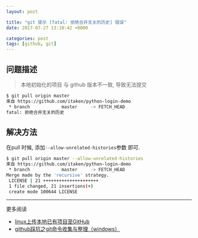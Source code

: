 ```yaml
---
layout: post

title: "git 提示 [fatal: 拒绝合并无关的历史] 错误"
date: 2017-07-27 13:10:42 +0800

categories: post
tags: [github, git]
---
```


## 问题描述
>本地初始化的项目 与 github 版本不一致, 导致无法提交

```bash
$ git pull origin master
来自 https://github.com/itaken/python-login-demo
 * branch            master     -> FETCH_HEAD
fatal: 拒绝合并无关的历史
```

## 解决方法

在pull 时候, 添加`--allow-unrelated-histories`参数 即可.

```bash
$ git pull origin master --allow-unrelated-histories                    129 ↵
来自 https://github.com/itaken/python-login-demo
 * branch            master     -> FETCH_HEAD
Merge made by the 'recursive' strategy.
 LICENSE | 21 +++++++++++++++++++++
 1 file changed, 21 insertions(+)
 create mode 100644 LICENSE
```

---
更多阅读
- [linux上传本地已有项目至GitHub](http://bf361.com/system/linux-github)
- [github踩坑之git命令收集与整理（windows）](http://www.cnblogs.com/lulubai/p/6001334.html)
